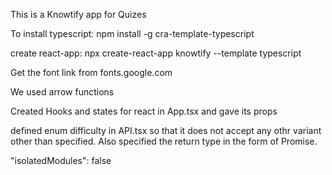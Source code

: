 This is a Knowtify app for Quizes

To install typescript: npm install -g cra-template-typescript

create react-app: npx create-react-app knowtify --template typescript

Get the font link from fonts.google.com

We used arrow functions

Created Hooks and states for react in App.tsx and gave <Question Card> its props

defined enum difficulty in API.tsx so that it does not accept any othr variant other than specified. Also specified the return type in the form of Promise.

"isolatedModules": false